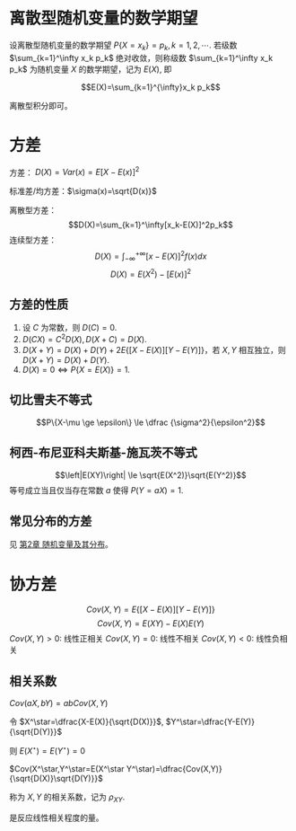 
# 离散型随机变量的数学期望

设离散型随机变量的数学期望 $P\{X=x_k\}=p_k, k=1, 2, \cdots.$ 若级数  $\sum_{k=1}^\infty x_k p_k$ 绝对收敛，则称级数 $\sum_{k=1}^\infty x_k p_k$ 为随机变量 $X$ 的数学期望，记为 $E(X)$, 即

$$E(X)=\sum_{k=1}^{\infty}x_k p_k$$

离散型积分即可。

# 方差

方差： $D(X)=Var(x)=E{[X-E(x)]^2}$

标准差/均方差：$\sigma(x)=\sqrt{D(x)}$

离散型方差：
$$D(X)=\sum_{k=1}^\infty[x_k-E(X)]^2p_k$$
连续型方差：
$$D(X)=\int_{-\infty}^{+\infty}[x-E(X)]^2f(x)dx$$
$$D(X)=E(X^2)-[E(x)]^2$$

## 方差的性质

1. 设 $C$ 为常数，则 $D(C)=0$.
2. $D(CX)=C^2D(X), D(X+C)=D(X)$.
3. $D(X+Y)=D(X)+D(Y)+2E\{[X-E(X)][Y-E(Y)]\}$，若 $X,Y$ 相互独立，则 $D(X+Y)=D(X)+D(Y)$.
4. $D(X)=0 \Leftrightarrow P\{X=E(X)\}=1$.

## 切比雪夫不等式

$$P\{X-\mu \ge \epsilon\} \le \dfrac {\sigma^2}{\epsilon^2}$$

## 柯西-布尼亚科夫斯基-施瓦茨不等式

$$\left|E(XY)\right| \le \sqrt{E(X^2)}\sqrt{E(Y^2)}$$等号成立当且仅当存在常数 $a$ 使得 $P(Y=aX)=1$.

## 常见分布的方差

见 [第2章 随机变量及其分布](第2章%20随机变量及其分布.md#常见分布)。
# 协方差

$$Cov(X,Y)=E\{[X-E(X)][Y-E(Y)]\}$$
$$Cov(X,Y)=E(XY)-E(X)E(Y)$$
$Cov(X,Y)>0$: 线性正相关
$Cov(X,Y)=0$: 线性不相关
$Cov(X,Y)<0$: 线性负相关

## 相关系数

$Cov(aX,bY)=abCov(X,Y)$

令 $X^\star=\dfrac{X-E(X)}{\sqrt{D(X)}}$, $Y^\star=\dfrac{Y-E(Y)}{\sqrt{D(Y)}}$ 

则 $E(X^\star)=E(Y^\star)=0$

$Cov(X^\star,Y^\star=E(X^\star Y^\star)=\dfrac{Cov(X,Y)}{\sqrt{D(X)}\sqrt{D(Y)}}$

称为 $X,Y$ 的相关系数，记为 $\rho_{XY}$.

是反应线性相关程度的量。





